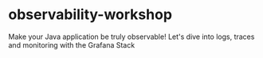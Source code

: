 # observability-workshop
Make your Java application be truly observable! Let's dive into logs, traces and monitoring with the Grafana Stack
